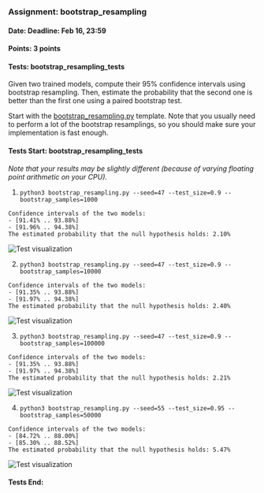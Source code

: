 ### Assignment: bootstrap_resampling
#### Date: Deadline: Feb 16, 23:59
#### Points: 3 points
#### Tests: bootstrap_resampling_tests

Given two trained models, compute their 95% confidence intervals using bootstrap
resampling. Then, estimate the probability that the second one is better than
the first one using a paired bootstrap test.

Start with the [bootstrap_resampling.py](https://github.com/ufal/npfl129/tree/master/labs/12/bootstrap_resampling.py)
template. Note that you usually need to perform a lot of the bootstrap
resamplings, so you should make sure your implementation is fast enough.

#### Tests Start: bootstrap_resampling_tests
_Note that your results may be slightly different (because of varying floating point arithmetic on your CPU)._

1. `python3 bootstrap_resampling.py --seed=47 --test_size=0.9 --bootstrap_samples=1000`
```
Confidence intervals of the two models:
- [91.41% .. 93.88%]
- [91.96% .. 94.38%]
The estimated probability that the null hypothesis holds: 2.10%
```
![Test visualization](//ufal.mff.cuni.cz/~courses/npfl129/2425/tasks/figures/bootstrap_resampling_1.svgz)

2. `python3 bootstrap_resampling.py --seed=47 --test_size=0.9 --bootstrap_samples=10000`
```
Confidence intervals of the two models:
- [91.35% .. 93.88%]
- [91.97% .. 94.38%]
The estimated probability that the null hypothesis holds: 2.40%
```
![Test visualization](//ufal.mff.cuni.cz/~courses/npfl129/2425/tasks/figures/bootstrap_resampling_2.svgz)

3. `python3 bootstrap_resampling.py --seed=47 --test_size=0.9 --bootstrap_samples=100000`
```
Confidence intervals of the two models:
- [91.35% .. 93.88%]
- [91.97% .. 94.38%]
The estimated probability that the null hypothesis holds: 2.21%
```
![Test visualization](//ufal.mff.cuni.cz/~courses/npfl129/2425/tasks/figures/bootstrap_resampling_3.svgz)

4. `python3 bootstrap_resampling.py --seed=55 --test_size=0.95 --bootstrap_samples=50000`
```
Confidence intervals of the two models:
- [84.72% .. 88.00%]
- [85.30% .. 88.52%]
The estimated probability that the null hypothesis holds: 5.47%
```
![Test visualization](//ufal.mff.cuni.cz/~courses/npfl129/2425/tasks/figures/bootstrap_resampling_4.svgz)
#### Tests End:
